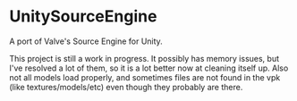 # UnitySourceEngine
A port of Valve's Source Engine for Unity.

This project is still a work in progress. It possibly has memory issues, but I've resolved a lot of them,
so it is a lot better now at cleaning itself up. Also not all models load properly, and sometimes files are not
found in the vpk (like textures/models/etc) even though they probably are there.
